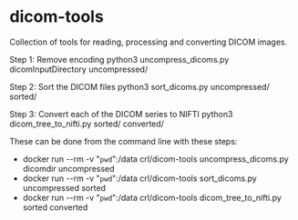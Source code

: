 # dicom-tools
Collection of tools for reading, processing and converting DICOM images.

Step 1: Remove encoding
python3 uncompress_dicoms.py dicomInputDirectory uncompressed/

Step 2: Sort the DICOM files
python3 sort_dicoms.py  uncompressed/ sorted/

Step 3: Convert each of the DICOM series to NIFTI
python3 dicom_tree_to_nifti.py sorted/ converted/

These can be done from the command line with these steps:

* docker run --rm -v "`pwd`":/data crl/dicom-tools uncompress_dicoms.py dicomdir uncompressed
* docker run --rm -v "`pwd`":/data crl/dicom-tools sort_dicoms.py uncompressed sorted
* docker run --rm -v "`pwd`":/data crl/dicom-tools dicom_tree_to_nifti.py sorted converted
